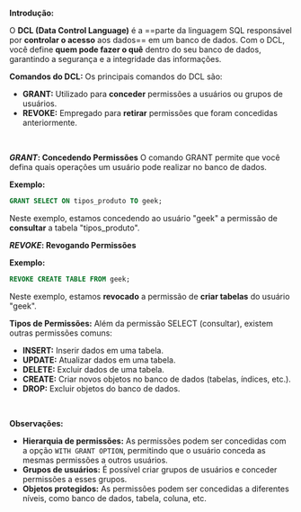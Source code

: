 **Introdução:**

O **DCL (Data Control Language)** é a ==parte da linguagem SQL responsável por **controlar o acesso** aos dados== em um banco de dados. Com o DCL, você define **quem pode fazer o quê** dentro do seu banco de dados, garantindo a segurança e a integridade das informações.

**Comandos do DCL:**
Os principais comandos do DCL são:

- **GRANT:** Utilizado para **conceder** permissões a usuários ou grupos de usuários.
- **REVOKE:** Empregado para **retirar** permissões que foram concedidas anteriormente.
<br>

***GRANT*: Concedendo Permissões**
O comando GRANT permite que você defina quais operações um usuário pode realizar no banco de dados.

**Exemplo:**
```sql
GRANT SELECT ON tipos_produto TO geek;
```

Neste exemplo, estamos concedendo ao usuário "geek" a permissão de **consultar** a tabela "tipos_produto".
<br>

***REVOKE*: Revogando Permissões**

**Exemplo:**
```sql
REVOKE CREATE TABLE FROM geek;
```

Neste exemplo, estamos **revocado** a permissão de **criar tabelas** do usuário "geek".
<br>

**Tipos de Permissões:**
Além da permissão SELECT (consultar), existem outras permissões comuns:

- **INSERT:** Inserir dados em uma tabela.
- **UPDATE:** Atualizar dados em uma tabela.
- **DELETE:** Excluir dados de uma tabela.
- **CREATE:** Criar novos objetos no banco de dados (tabelas, índices, etc.).
- **DROP:** Excluir objetos do banco de dados.
<br>

**Observações:**
- **Hierarquia de permissões:** As permissões podem ser concedidas com a opção `WITH GRANT OPTION`, permitindo que o usuário conceda as mesmas permissões a outros usuários.
- **Grupos de usuários:** É possível criar grupos de usuários e conceder permissões a esses grupos.
- **Objetos protegidos:** As permissões podem ser concedidas a diferentes níveis, como banco de dados, tabela, coluna, etc.
